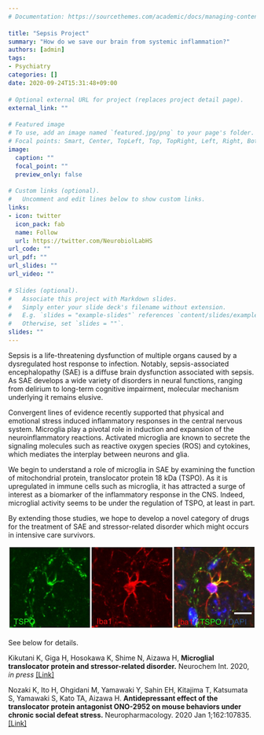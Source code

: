 ```yaml
---
# Documentation: https://sourcethemes.com/academic/docs/managing-content/

title: "Sepsis Project"
summary: "How do we save our brain from systemic inflammation?"
authors: [admin]
tags: 
- Psychiatry
categories: []
date: 2020-09-24T15:31:48+09:00

# Optional external URL for project (replaces project detail page).
external_link: ""

# Featured image
# To use, add an image named `featured.jpg/png` to your page's folder.
# Focal points: Smart, Center, TopLeft, Top, TopRight, Left, Right, BottomLeft, Bottom, BottomRight.
image:
  caption: ""
  focal_point: ""
  preview_only: false

# Custom links (optional).
#   Uncomment and edit lines below to show custom links.
links:
- icon: twitter
  icon_pack: fab
  name: Follow
  url: https://twitter.com/NeurobiolLabHS
url_code: ""
url_pdf: ""
url_slides: ""
url_video: ""

# Slides (optional).
#   Associate this project with Markdown slides.
#   Simply enter your slide deck's filename without extension.
#   E.g. `slides = "example-slides"` references `content/slides/example-slides.md`.
#   Otherwise, set `slides = ""`.
slides: ""
---
```


Sepsis is a life-threatening dysfunction of multiple organs caused by a dysregulated host response to infection. Notably, sepsis-associated encephalopathy (SAE) is a diffuse brain dysfunction associated with sepsis. As SAE develops a wide variety of disorders in neural functions, ranging from delirium to long-term cognitive impairment, molecular mechanism underlying it remains elusive.

Convergent lines of evidence recently supported that physical and emotional stress induced inflammatory responses in the central nervous system. Microglia play a pivotal role in induction and expansion of the neuroinflammatory reactions. Activated microglia are known to secrete the signaling molecules such as reactive oxygen species (ROS) and cytokines, which mediates the interplay between neurons and glia. 

We begin to understand a role of microglia in SAE by examining the function of mitochondrial protein, translocator protein 18 kDa (TSPO). As it is upregulated in immune cells such as microglia, it has attracted a surge of interest as a biomarker of the inflammatory response in the CNS. Indeed, microglial activity seems to be under the regulation of TSPO, at least in part.

By extending those studies, we hope to develop a novel category of drugs for the treatment of SAE and stressor-related disorder which might occurs in intensive care survivors.

![Activation of microglia with expression of TSPO](iba1_tspo.png)

See below for details.

Kikutani K, Giga H, Hosokawa K, Shime N, Aizawa H, __Microglial translocator protein and stressor-related disorder.__ Neurochem Int. 2020, _in press_ [[Link]](https://doi.org/10.1016/j.neuint.2020.104855)

Nozaki K, Ito H, Ohgidani M, Yamawaki Y, Sahin EH, Kitajima T, Katsumata S, Yamawaki S, Kato TA, Aizawa H. __Antidepressant effect of the translocator protein antagonist ONO-2952 on mouse behaviors under chronic social defeat stress.__  Neuropharmacology. 2020 Jan 1;162:107835.[[Link]](10.1016/j.neuropharm.2019.107835) 





